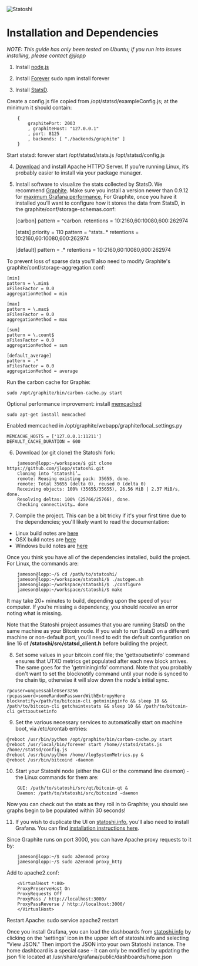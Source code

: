 ![Statoshi](http://lopp.net/images/statoshi.png)
# Installation and Dependencies
_NOTE: This guide has only been tested on Ubuntu; if you run into issues installing, please contact @jlopp_

1) Install [node.js](http://nodejs.org/download/)

2) Install [Forever](http://blog.nodejitsu.com/keep-a-nodejs-server-up-with-forever/)
    sudo npm install forever

3) Install [StatsD](https://github.com/etsy/statsd).

Create a config.js file copied from /opt/statsd/exampleConfig.js; at the minimum it should contain:

```
    {
        graphitePort: 2003
        , graphiteHost: "127.0.0.1"
        , port: 8125
        , backends: [ "./backends/graphite" ]
    }
```

Start statsd:
    forever start /opt/statsd/stats.js /opt/statsd/config.js

4) [Download](https://httpd.apache.org/download.cgi) and install Apache HTTPD Server. If you’re running Linux, it’s probably easier to install via your package manager.

5) Install software to visualize the stats collected by StatsD. We recommend [Graphite](http://graphite.wikidot.com/installation). Make sure you install a version newer than 0.9.12 for [maximum Grafana performance.](http://grafana.org/docs/performance/)
For Graphite, once you have it installed you’ll want to configure how it stores the data from StatsD, in the graphite/conf/storage-schemas.conf:

    [carbon]
    pattern = ^carbon\.
    retentions = 10:2160,60:10080,600:262974
    
    [stats]
    priority = 110
    pattern = ^stats\..*
    retentions = 10:2160,60:10080,600:262974
    
    [default]
    pattern = .*
    retentions = 10:2160,60:10080,600:262974

To prevent loss of sparse data you'll also need to modify Graphite's graphite/conf/storage-aggregation.conf:

    [min]
    pattern = \.min$
    xFilesFactor = 0.0
    aggregationMethod = min
    
    [max]
    pattern = \.max$
    xFilesFactor = 0.0
    aggregationMethod = max
    
    [sum]
    pattern = \.count$
    xFilesFactor = 0.0
    aggregationMethod = sum
    
    [default_average]
    pattern = .*
    xFilesFactor = 0.0
    aggregationMethod = average

Run the carbon cache for Graphie:

    sudo /opt/graphite/bin/carbon-cache.py start

Optional performance improvement: install [memcached](http://www.memcached.org/downloads)

    sudo apt-get install memcached

Enabled memcached in /opt/graphite/webapp/graphite/local_settings.py

    MEMCACHE_HOSTS = ['127.0.0.1:11211']
    DEFAULT_CACHE_DURATION = 600

6) Download (or git clone) the Statoshi fork:
```
    jameson@lopp:~/workspace/$ git clone https://github.com/jlopp/statoshi.git
    Cloning into ‘statoshi’…
    remote: Reusing existing pack: 35655, done.
    remote: Total 35655 (delta 0), reused 0 (delta 0)
    Receiving objects: 100% (35655/35655), 26.56 MiB | 2.37 MiB/s, done.
    Resolving deltas: 100% (25766/25766), done.
    Checking connectivity… done
```

7) Compile the project. This can be a bit tricky if it's your first time due to the dependencies; you'll likely want to read the documentation:
* Linux build notes are [here](https://github.com/jlopp/statoshi/blob/master/doc/build-unix.md)
* OSX build notes are [here](https://github.com/jlopp/statoshi/blob/master/doc/build-osx.md)
* Windows build notes are [here](https://github.com/jlopp/statoshi/blob/master/doc/build-msw.md)

Once you think you have all of the dependencies installed, build the project. For Linux, the commands are:
```
    jameson@lopp:~/$ cd /path/to/statoshi/
    jameson@lopp:~/workspace/statoshi/$ ./autogen.sh
    jameson@lopp:~/workspace/statoshi/$ ./configure
    jameson@lopp:~/workspace/statoshi/$ make
```

It may take 20+ minutes to build, depending upon the speed of your computer. If you’re missing a dependency, you should receive an error noting what is missing.

Note that the Statoshi project assumes that you are running StatsD on the same machine as your Bitcoin node. If you wish to run StatsD on a different machine or non-default port, you’ll need to edit the default configuration on line 16 of **/statoshi/src/statsd_client.h** before building the project.

8) Set some values in your bitcoin.conf file; the 'gettxoutsetinfo' command ensures that UTXO metrics get populated after each new block arrives. The same goes for the 'getmininginfo' command. Note that you probably don't want to set the blocknotify command until your node is synced to the chain tip, otherwise it will slow down the node's initial sync.
```
rpcuser=unguessableUser3256
rpcpassword=someRandomPasswordWithEntropyHere
blocknotify=/path/to/bitcoin-cli getmininginfo && sleep 10 && /path/to/bitcoin-cli getchaintxstats && sleep 10 && /path/to/bitcoin-cli gettxoutsetinfo
```

9) Set the various necessary services to automatically start on machine boot, via /etc/crontab entries:
```
@reboot /usr/bin/python /opt/graphite/bin/carbon-cache.py start
@reboot /usr/local/bin/forever start /home//statsd/stats.js /home//statsd/config.js
@reboot /usr/bin/python /home//logSystemMetrics.py &
@reboot /usr/bin/bitcoind -daemon
```

10) Start your Statoshi node (either the GUI or the command line daemon) - the Linux commands for them are:
```
    GUI: /path/to/statoshi/src/qt/bitcoin-qt &
    Daemon: /path/to/statoshi/src/bitcoind -daemon
```
Now you can check out the stats as they roll in to Graphite; you should see graphs begin to be populated within 30 seconds!

11) If you wish to duplicate the UI on [statoshi.info](http://statoshi.info), you'll also need to install Grafana. You can find [installation instructions here](http://docs.grafana.org/installation/).

Since Graphite runs on port 3000, you can have Apache proxy requests to it by:

```
    jameson@lopp:~/$ sudo a2enmod proxy 
    jameson@lopp:~/$ sudo a2enmod proxy_http
```

Add to apache2.conf:
```
    <VirtualHost *:80>
    ProxyPreserveHost On
    ProxyRequests Off
    ProxyPass / http://localhost:3000/
    ProxyPassReverse / http://localhost:3000/
    </VirtualHost>
```
Restart Apache: sudo service apache2 restart

Once you install Grafana, you can load the dashboards from [statoshi.info](http://statoshi.info) by clicking on the 'settings' icon in the upper left of statoshi.info and selecting "View JSON." Then import the JSON into your own Statoshi instance. The home dashboard is a special case - it can only be modified by updating the json file located at
/usr/share/grafana/public/dashboards/home.json
